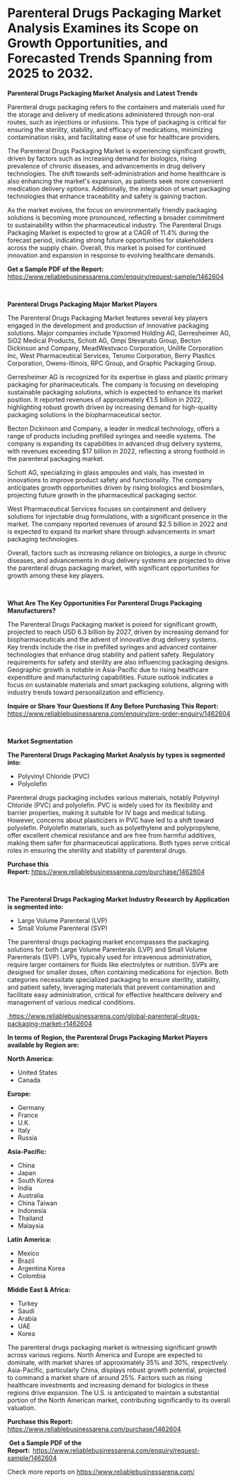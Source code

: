 <p><h1>Parenteral Drugs Packaging Market Analysis Examines its Scope on Growth Opportunities, and Forecasted Trends Spanning from 2025 to 2032.</h1></p><p><strong>Parenteral Drugs Packaging Market Analysis and Latest Trends</strong></p>
<p><p>Parenteral drugs packaging refers to the containers and materials used for the storage and delivery of medications administered through non-oral routes, such as injections or infusions. This type of packaging is critical for ensuring the sterility, stability, and efficacy of medications, minimizing contamination risks, and facilitating ease of use for healthcare providers.</p><p>The Parenteral Drugs Packaging Market is experiencing significant growth, driven by factors such as increasing demand for biologics, rising prevalence of chronic diseases, and advancements in drug delivery technologies. The shift towards self-administration and home healthcare is also enhancing the market's expansion, as patients seek more convenient medication delivery options. Additionally, the integration of smart packaging technologies that enhance traceability and safety is gaining traction.</p><p>As the market evolves, the focus on environmentally friendly packaging solutions is becoming more pronounced, reflecting a broader commitment to sustainability within the pharmaceutical industry. The Parenteral Drugs Packaging Market is expected to grow at a CAGR of 11.4% during the forecast period, indicating strong future opportunities for stakeholders across the supply chain. Overall, this market is poised for continued innovation and expansion in response to evolving healthcare demands.</p></p>
<p><strong>Get a Sample PDF of the Report:&nbsp;</strong> <a href="https://www.reliablebusinessarena.com/enquiry/request-sample/1462604?utm_campaign=2793&utm_medium=2&utm_source=Github&utm_content=ia&utm_term=08032025&utm_id=parenteral-drugs-packaging">https://www.reliablebusinessarena.com/enquiry/request-sample/1462604</a></p>
<p>&nbsp;</p>
<p><strong>Parenteral Drugs Packaging Major Market Players</strong></p>
<p><p>The Parenteral Drugs Packaging Market features several key players engaged in the development and production of innovative packaging solutions. Major companies include Ypsomed Holding AG, Gerresheimer AG, SiO2 Medical Products, Schott AG, Ompi Stevanato Group, Becton Dickinson and Company, MeadWestvaco Corporation, Unilife Corporation Inc, West Pharmaceutical Services, Terumo Corporation, Berry Plastics Corporation, Owens-Illinois, RPC Group, and Graphic Packaging Group.</p><p>Gerresheimer AG is recognized for its expertise in glass and plastic primary packaging for pharmaceuticals. The company is focusing on developing sustainable packaging solutions, which is expected to enhance its market position. It reported revenues of approximately €1.5 billion in 2022, highlighting robust growth driven by increasing demand for high-quality packaging solutions in the biopharmaceutical sector.</p><p>Becton Dickinson and Company, a leader in medical technology, offers a range of products including prefilled syringes and needle systems. The company is expanding its capabilities in advanced drug delivery systems, with revenues exceeding $17 billion in 2022, reflecting a strong foothold in the parenteral packaging market.</p><p>Schott AG, specializing in glass ampoules and vials, has invested in innovations to improve product safety and functionality. The company anticipates growth opportunities driven by rising biologics and biosimilars, projecting future growth in the pharmaceutical packaging sector.</p><p>West Pharmaceutical Services focuses on containment and delivery solutions for injectable drug formulations, with a significant presence in the market. The company reported revenues of around $2.5 billion in 2022 and is expected to expand its market share through advancements in smart packaging technologies.</p><p>Overall, factors such as increasing reliance on biologics, a surge in chronic diseases, and advancements in drug delivery systems are projected to drive the parenteral drugs packaging market, with significant opportunities for growth among these key players.</p></p>
<p>&nbsp;</p>
<p><strong>What Are The Key Opportunities For Parenteral Drugs Packaging Manufacturers?</strong></p>
<p><p>The Parenteral Drugs Packaging market is poised for significant growth, projected to reach USD 6.3 billion by 2027, driven by increasing demand for biopharmaceuticals and the advent of innovative drug delivery systems. Key trends include the rise in prefilled syringes and advanced container technologies that enhance drug stability and patient safety. Regulatory requirements for safety and sterility are also influencing packaging designs. Geographic growth is notable in Asia-Pacific due to rising healthcare expenditure and manufacturing capabilities. Future outlook indicates a focus on sustainable materials and smart packaging solutions, aligning with industry trends toward personalization and efficiency.</p></p>
<p><strong>Inquire or Share Your Questions If Any Before Purchasing This Report:</strong> <a href="https://www.reliablebusinessarena.com/enquiry/pre-order-enquiry/1462604?utm_campaign=2793&utm_medium=2&utm_source=Github&utm_content=ia&utm_term=08032025&utm_id=parenteral-drugs-packaging">https://www.reliablebusinessarena.com/enquiry/pre-order-enquiry/1462604</a></p>
<p>&nbsp;</p>
<p><strong>Market Segmentation</strong></p>
<p><strong>The Parenteral Drugs Packaging Market Analysis by types is segmented into:</strong></p>
<p><ul><li>Polyvinyl Chloride (PVC)</li><li>Polyolefin</li></ul></p>
<p><p>Parenteral drugs packaging includes various materials, notably Polyvinyl Chloride (PVC) and polyolefin. PVC is widely used for its flexibility and barrier properties, making it suitable for IV bags and medical tubing. However, concerns about plasticizers in PVC have led to a shift toward polyolefin. Polyolefin materials, such as polyethylene and polypropylene, offer excellent chemical resistance and are free from harmful additives, making them safer for pharmaceutical applications. Both types serve critical roles in ensuring the sterility and stability of parenteral drugs.</p></p>
<p><strong>Purchase this Report:&nbsp;</strong><a href="https://www.reliablebusinessarena.com/purchase/1462604?utm_campaign=2793&utm_medium=2&utm_source=Github&utm_content=ia&utm_term=08032025&utm_id=parenteral-drugs-packaging">https://www.reliablebusinessarena.com/purchase/1462604</a></p>
<p>&nbsp;</p>
<p><strong>The Parenteral Drugs Packaging Market Industry Research by Application is segmented into:</strong></p>
<p><ul><li>Large Volume Parenteral (LVP)</li><li>Small Volume Parenteral (SVP)</li></ul></p>
<p><p>The parenteral drugs packaging market encompasses the packaging solutions for both Large Volume Parenterals (LVP) and Small Volume Parenterals (SVP). LVPs, typically used for intravenous administration, require larger containers for fluids like electrolytes or nutrition. SVPs are designed for smaller doses, often containing medications for injection. Both categories necessitate specialized packaging to ensure sterility, stability, and patient safety, leveraging materials that prevent contamination and facilitate easy administration, critical for effective healthcare delivery and management of various medical conditions.</p></p>
<p><a href="https://www.reliablebusinessarena.com/global-parenteral-drugs-packaging-market-r1462604?utm_campaign=2793&utm_medium=2&utm_source=Github&utm_content=ia&utm_term=08032025&utm_id=parenteral-drugs-packaging">&nbsp;https://www.reliablebusinessarena.com/global-parenteral-drugs-packaging-market-r1462604</a></p>
<p><strong>In terms of Region, the Parenteral Drugs Packaging Market Players available by Region are:</strong></p>
<p>
    <p> <strong> North America: </strong>
        <ul>
            <li>United States</li>
            <li>Canada</li>
        </ul>
        </p> 
    <p> <strong> Europe: </strong>
        <ul>
            <li>Germany</li>
            <li>France</li>
            <li>U.K.</li>
            <li>Italy</li>
            <li>Russia</li>
        </ul>
        </p> 
    <p> <strong> Asia-Pacific: </strong>
        <ul>
            <li>China</li>
            <li>Japan</li>
            <li>South Korea</li>
            <li>India</li>
            <li>Australia</li>
            <li>China Taiwan</li>
            <li>Indonesia</li>
            <li>Thailand</li>
            <li>Malaysia</li>
        </ul>
        </p> 
    <p> <strong> Latin America: </strong>
        <ul>
            <li>Mexico</li>
            <li>Brazil</li>
            <li>Argentina Korea</li>
            <li>Colombia</li>
        </ul>
        </p> 
    <p> <strong> Middle East & Africa: </strong>
        <ul>
            <li>Turkey</li>
            <li>Saudi</li>
            <li>Arabia</li>
            <li>UAE</li>
            <li>Korea</li>
        </ul>
    </p>
    </p>
<p><p>The parenteral drugs packaging market is witnessing significant growth across various regions. North America and Europe are expected to dominate, with market shares of approximately 35% and 30%, respectively. Asia-Pacific, particularly China, displays robust growth potential, projected to command a market share of around 25%. Factors such as rising healthcare investments and increasing demand for biologics in these regions drive expansion. The U.S. is anticipated to maintain a substantial portion of the North American market, contributing significantly to its overall valuation.</p></p>
<p><strong>Purchase this Report: </strong><a href="https://www.reliablebusinessarena.com/purchase/1462604?utm_campaign=2793&utm_medium=2&utm_source=Github&utm_content=ia&utm_term=08032025&utm_id=parenteral-drugs-packaging">https://www.reliablebusinessarena.com/purchase/1462604</a></p>
<p>&nbsp;<strong>Get a Sample PDF of the Report:&nbsp;&nbsp;</strong><a href="https://www.reliablebusinessarena.com/enquiry/request-sample/1462604?utm_campaign=2793&utm_medium=2&utm_source=Github&utm_content=ia&utm_term=08032025&utm_id=parenteral-drugs-packaging">https://www.reliablebusinessarena.com/enquiry/request-sample/1462604</a></p>
<p><strong></strong></p>
<p>Check more reports on <a href="https://www.reliablebusinessarena.com/?utm_campaign=2793&utm_medium=2&utm_source=Github&utm_content=ia&utm_term=08032025&utm_id=parenteral-drugs-packaging">https://www.reliablebusinessarena.com/</a></p>